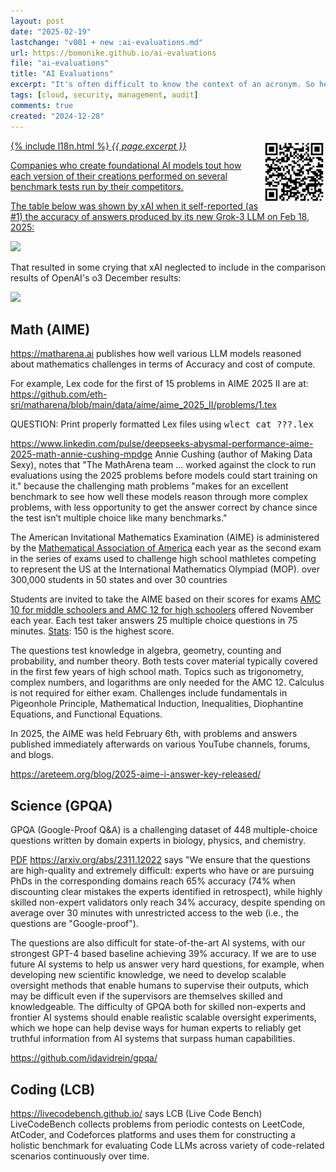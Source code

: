 ```yaml
---
layout: post
date: "2025-02-19"
lastchange: "v001 + new :ai-evaluations.md"
url: https://bomonike.github.io/ai-evaluations
file: "ai-evaluations"
title: "AI Evaluations"
excerpt: "It's often difficult to know the context of an acronym. So here, in one page, are all 900+ ai-evaluations covering Business, Finance, Marketing as well as: AI/Quantum/Web3 IT, Security, Networking, Amazon, Azure, GCP, OMG!"
tags: [cloud, security, management, audit]
comments: true
created: "2024-12-28"
---
```

<a target="_blank" href="https://bomonike.github.io/ai-evaluations"><img align="right" width="100" height="100" alt="ai-evaluations-qr.png" src="https://github.com/bomonike/bomonike.github.io/blob/master/images/ai-evaluations.png?raw=true" />
{% include l18n.html %}
<i>{{ page.excerpt }}</i>

Companies who create foundational AI models tout how each version of their creations performed on several benchmark tests run by their competitors.

The table below was shown by xAI when it self-reported (as #1) the accuracy of answers produced by its new Grok-3 LLM on Feb 18, 2025:

<a target="_blank" href="https://res.cloudinary.com/dcajqrroq/image/upload/v1739990857/ai-evaluations-grok3_qs2uj2.png"><img width="200" src="https://res.cloudinary.com/dcajqrroq/image/upload/v1739990857/ai-evaluations-grok3_qs2uj2.png" /></a>

That resulted in some crying that xAI neglected to include in the comparison results of OpenAI's o3 December results:

<a target="_blank" href="https://res.cloudinary.com/dcajqrroq/image/upload/v1739990857/ai-evaluations-o3-dec_nij82u.png"><img width="200" src="https://res.cloudinary.com/dcajqrroq/image/upload/v1739990857/ai-evaluations-o3-dec_nij82u.png" /></a>


<a name="AIME"></a>

## Math (AIME)

<a target="_blank" href="https://matharena.ai/">https://matharena.ai</a> publishes how well various LLM models reasoned about mathematics challenges
in terms of Accuracy and cost of compute.

For example, Lex code for the first of 15 problems in AIME 2025 II are at:
https://github.com/eth-sri/matharena/blob/main/data/aime/aime_2025_II/problems/1.tex

QUESTION: Print properly formatted Lex files using <tt>wlect cat ???.lex</tt>

https://www.linkedin.com/pulse/deepseeks-abysmal-performance-aime-2025-math-annie-cushing-mpdge
Annie Cushing (author of Making Data Sexy), notes that "The MathArena team ... worked against the clock to run evaluations using the 2025 problems before models could start training on it."
because the challenging math problems "makes for an excellent benchmark to see how well these models reason through more complex problems, with less opportunity to get the answer correct by chance since the test isn’t multiple choice like many benchmarks."

The American Invitational Mathematics Examination (AIME) is administered by the <a target="_blank" href="https://maa.org/student-programs/amc/">Mathematical Association of America</a> each year as the second exam in the series of exams used to challenge high school mathletes competing to represent the US at the International Mathematics Olympiad (MOP). over 300,000 students in 50 states and over 30 countries

Students are invited to take the AIME based on their scores for exams <a target="_blank" href="https://areteem.org/blog/amc-10-12-all-you-need-to-know/">AMC 10 for middle schoolers and AMC 12 for high schoolers</a> offered November each year. Each test taker answers 25 multiple choice questions in 75 minutes. <a target="_blank" href="https://maa.edvistas.com/eduview/report.aspx?self=&view=1561&mode=6&timestamp=20250220005530203">Stats</a>: 150 is the highest score.

The questions test knowledge in algebra, geometry, counting and probability, and number theory. Both tests cover material typically covered in the first few years of high school math. Topics such as trigonometry, complex numbers, and logarithms are only needed for the AMC 12. Calculus is not required for either exam. Challenges include fundamentals in Pigeonhole Principle, Mathematical Induction, Inequalities, Diophantine Equations, and Functional Equations.

In 2025, the AIME was held February 6th, with problems and answers published immediately afterwards on various YouTube channels, forums, and blogs.

https://areteem.org/blog/2025-aime-i-answer-key-released/


<a name="GPQA"></a>

## Science (GPQA)

GPQA (Google-Proof Q&A) is a challenging dataset of 448 multiple-choice questions written by domain experts in biology, physics, and chemistry.

<a target="_blank" href="https://arxiv.org/pdf/2311.12022">PDF</a>
https://arxiv.org/abs/2311.12022 says "We ensure that the questions are high-quality and extremely difficult: experts who have or are pursuing PhDs in the corresponding domains reach 65% accuracy (74% when discounting clear mistakes the experts identified in retrospect), while highly skilled non-expert validators only reach 34% accuracy, despite spending on average over 30 minutes with unrestricted access to the web (i.e., the questions are "Google-proof").

The questions are also difficult for state-of-the-art AI systems, with our strongest GPT-4 based baseline achieving 39% accuracy. If we are to use future AI systems to help us answer very hard questions, for example, when developing new scientific knowledge, we need to develop scalable oversight methods that enable humans to supervise their outputs, which may be difficult even if the supervisors are themselves skilled and knowledgeable. The difficulty of GPQA both for skilled non-experts and frontier AI systems should enable realistic scalable oversight experiments, which we hope can help devise ways for human experts to reliably get truthful information from AI systems that surpass human capabilities.

https://github.com/idavidrein/gpqa/


<a name="LCB"></a>

## Coding (LCB)

https://livecodebench.github.io/ says
LCB (Live Code Bench) LiveCodeBench collects problems from periodic contests on LeetCode, AtCoder, and Codeforces platforms and uses them for constructing a holistic benchmark for evaluating Code LLMs across variety of code-related scenarios continuously over time.

